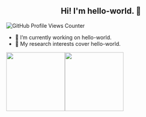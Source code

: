 <h2 align="center"> Hi! I'm hello-world. 👋 </h2>

![GitHub Profile Views Counter](https://komarev.com/ghpvc/?username=Chan123Chan123)
- 🔭 I’m currently working on hello-world.
- 👀 My research interests cover hello-world.

<img src="https://github-readme-stats.vercel.app/api?username=Chan123Chan123&show_icons=true&hide=issues" height="156"/><img src="https://github-readme-stats.vercel.app/api/top-langs/?username=Chan123Chan123" height="156"/>

<!--
## Hi! I'm hello-world. 👋
![Chan123Chan123's GitHub stats](https://github-readme-stats.vercel.app/api?username=Chan123Chan123&show_icons=true)
![Top Langs](https://github-readme-stats.vercel.app/api/top-langs/?username=Chan123Chan123)
-->

<!--
**Chan123Chan123/Chan123Chan123** is a ✨ _special_ ✨ repository because its `README.md` (this file) appears on your GitHub profile.

Here are some ideas to get you started:

- 🔭 I’m currently working on ...
- 🌱 I’m currently learning ...
- 👯 I’m looking to collaborate on ...
- 🤔 I’m looking for help with ...
- 💬 Ask me about ...
- 📫 How to reach me: ...
- 😄 Pronouns: ...
- ⚡ Fun fact: ...
-->
